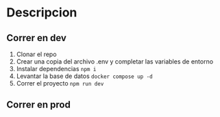 # Descripcion

## Correr en dev

1. Clonar el repo
2. Crear una copia del archivo .env y completar las variables de entorno
3. Instalar dependencias `npm i`
4. Levantar la base de datos `docker compose up -d`
5. Correr el proyecto `npm run dev`

## Correr en prod
